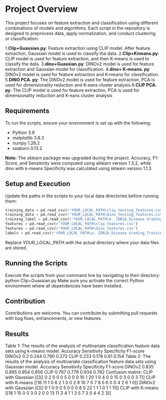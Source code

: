 # Project Overview

This project focuses on feature extraction and classification using different combinations of models and algorithms. Each script in the repository is designed to preprocess data, apply normalization, and conduct clustering or classification:

1.**Clip+Guassian.py**: Feature extraction using CLIP model. After feature extraction, Gaussian model is used to classify the data.
2.**Clip+Kmeans.py**: CLIP model is used for feature extraction, and then K-means is used to classify the data.
3.**dino+Guassian.py**: DINOv2 model is used for feature extraction and Gaussian model for classification.
4.**dino+ K-means. py**: DINOv2 model is used for feature extraction and K-means for classification.
5.**DINO PCA. py**: The DINOv2 model is used for feature extraction, PCA is used for dimensionality reduction and K-eans cluster analysis
6.**CLIP PCA. py**: The CLIP model is used for feature extraction, PCA is used for dimensionality reduction and K-eans cluster analysis


## Requirements

To run the scripts, ensure your environment is set up with the following:

- Python 3.9
- matplotlib 3.8.3
- numpy 1.26.2
- seaborn 0.13.2

**Note:** The sklearn package was upgraded during the project. Accuracy, F1-Score, and Sensitivity were computed using sklearn version 1.3.2, while dino with k-means Specificity was calculated using sklearn version 1.1.3.

## Setup and Execution

Update the paths in the scripts to your local data directories before running them:

```python
training_data = pd.read_csv(r'YOUR_LOCAL_PATH\clip_testing_features.csv')
training_data = pd.read_csv(r'YOUR_LOCAL_PATH\dino_testing_features.csv')
training_label = pd.read_csv(r'YOUR_LOCAL_PATH\b. IDRiD_Disease Grading_Testing Labels.csv')
features = pd.read_csv(r'YOUR_LOCAL_PATH\clip_features.csv')
features = pd.read_csv(r'YOUR_LOCAL_PATH\dino_features.csv')
labels = pd.read_csv(r'YOUR_LOCAL_PATH\a. IDRiD_Disease Grading_Training Labels.csv')
```

Replace YOUR_LOCAL_PATH with the actual directory where your data files are stored.

## Running the Scripts
Execute the scripts from your command line by navigating to their directory:
python Clip+Guassian.py
Make sure you activate the correct Python environment where all dependencies have been installed.

## Contribution
Contributions are welcome. You can contribute by submitting pull requests with bug fixes, enhancements, or new features.

## Results
Table 1: The results of the analysis of multivariate classification feature data sets
using k-means model. Accuracy Sensitivity Specificity F1-score
            DINOv2     0.3      0.244       0.790      0.272
             CLIP     0.233     0.178        0.81      0.154
Table 2: The results of the analysis of multivariate classification feature data sets
using Gaussian model. Accuracy Sensitivity Specificity F1-score
                DINOv2 0.835     0.895       0.954      0.858
                CLIP   0.767     0.779       0.934      0.782
Confusion matrix:
CLIP with Gaussian
[[32 0 2 0 0
   0 5 0 0 0
  10 1 20 1 0
  4 0 0 15 0
  3 0 0 3 7]]
CLIP with K-means
[[16 11 1 0 6
  2 1 0 0 2
  8 10 7 0 7
  8 5 6 0 0
  4 2 6 1 0]]
DINOv2 with Gaussian
[[32 0 1 0 0
  0 5 0 0 0
  8 0 22 1 1
  1 0 1 1 11]]
CLIP with K-means
[[18 1 15 0 0
   3 0 2 0 0 
  13 11 3 4 1 
  1 3 5 7 3
  0 4 4 2 3]]
  
